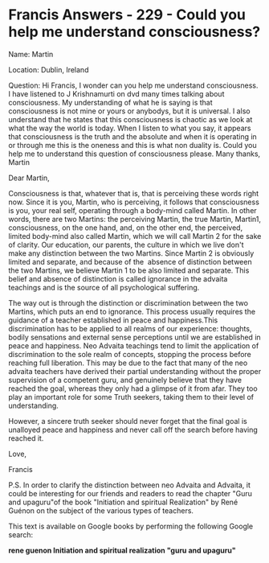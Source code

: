 # Francis Answers - 229 - Could you help me understand consciousness? 

Name: Martin&nbsp; 

Location: Dublin, Ireland&nbsp;  

Question: Hi Francis, I wonder can you help me understand consciousness. I have listened to J Krishnamurti on dvd many times talking about consciousness. My understanding of what he is saying is that consciousness is not mine or yours or anybodys, but it is universal. I also understand that he states that this consciousness is chaotic as we look at what the way the world is today. When I listen to what you say, it appears that consciousness is the truth and the absolute and when it is operating in or through me this is the oneness and this is what non duality is. Could you help me to understand this question of consciousness please. Many thanks, Martin

Dear Martin,

Consciousness is that, whatever that is, that is perceiving these words right now. Since it is you, Martin, who is perceiving, it follows that consciousness is you, your real self, operating through a body-mind called Martin. In other words, there are two Martins: the perceiving Martin, the true Martin, Martin1, consciousness, on the one hand, and, on the other end, the perceived, limited body-mind also called Martin, which we will call Martin 2 for the sake of clarity. Our education, our parents, the culture in which we live don't make any distinction between the two Martins. Since Martin 2 is obviously limited and separate, and because of the &nbsp;absence of distinction between the two Martins, we believe Martin 1 to be also limited and separate. This belief and absence of distinction is called ignorance in the advaita teachings and is the source of all psychological suffering.&nbsp;

The way out is through the distinction or discrimination between the two Martins, which puts an end to ignorance. This process usually requires the guidance of a teacher established in peace and happiness.This discrimination has to be applied to all realms of our experience: thoughts, bodily sensations and external sense perceptions until we are established in peace and happiness. Neo Advaita teachings tend to limit the application of discrimination to the sole realm of concepts, stopping the process before reaching full liberation. This may be due to the fact that many of the neo advaita teachers have derived their partial understanding without the proper supervision of a competent guru, and genuinely believe that they have reached the goal, whereas they only had a glimpse of it from afar. They too play an important role for some Truth seekers, taking them to their level of understanding.

However, a sincere truth seeker should never forget that the final goal is unalloyed peace and happiness and never call off the search before having reached it.

Love,

Francis

P.S. In order to clarify the distinction between neo Advaita and Advaita, it could be interesting for our friends and readers to&nbsp;read the chapter "Guru and upaguru"of the book "Initiation and spiritual Realization" by Ren&eacute; Gu&eacute;non on the subject of the various types of teachers.

This text is available on Google books by performing the following Google search:

**rene guenon Initiation and spiritual realization "guru and upaguru"**


